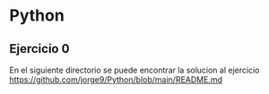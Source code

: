 # Python

## Ejercicio 0

En el siguiente directorio se puede encontrar la solucion al ejercicio https://github.com/jorge9/Python/blob/main/README.md
